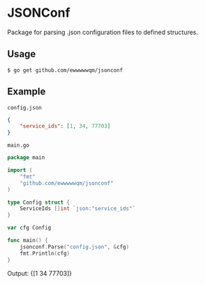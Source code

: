 JSONConf
========

Package for parsing .json configuration files to defined structures.

Usage
-----
``` $ go get github.com/ewwwwwqm/jsonconf ```

Example
-------
``` config.json ```
```json
{
	"service_ids": [1, 34, 77703]
}
```

``` main.go ```
```go
package main

import (
	"fmt"
	"github.com/ewwwwwqm/jsonconf"
)

type Config struct {
	ServiceIds []int `json:"service_ids"`
}

var cfg Config

func main() {
	jsonconf.Parse("config.json", &cfg)
	fmt.Println(cfg)
}
```

Output:
  {[1 34 77703]}
